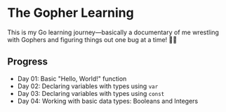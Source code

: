 # The Gopher Learning

This is my Go learning journey—basically a documentary of me wrestling with Gophers and figuring things out one bug at a time! 🐹🚀

## Progress

- Day 01: Basic "Hello, World!" function
- Day 02: Declaring variables with types using `var`
- Day 03: Declaring variables with types using `const`
- Day 04: Working with basic data types: Booleans and Integers